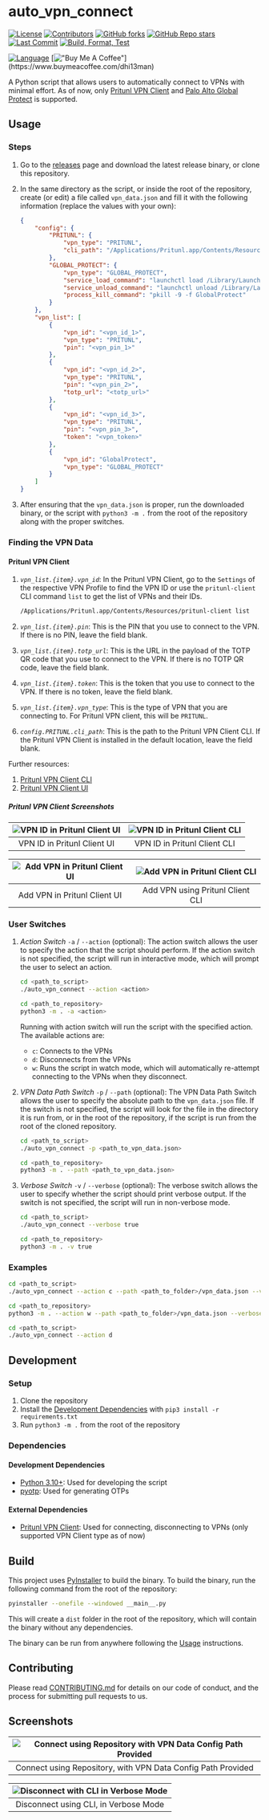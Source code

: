 # auto_vpn_connect

[![License](https://img.shields.io/github/license/dhi13man/auto_vpn_connect)](https://github.com/Dhi13man/auto_vpn_connect/blob/main/LICENSE)
[![Contributors](https://img.shields.io/github/contributors-anon/dhi13man/auto_vpn_connect?style=flat)](https://github.com/Dhi13man/auto_vpn_connect/graphs/contributors)
[![GitHub forks](https://img.shields.io/github/forks/dhi13man/auto_vpn_connect?style=social)](https://github.com/Dhi13man/auto_vpn_connect/network/members)
[![GitHub Repo stars](https://img.shields.io/github/stars/dhi13man/auto_vpn_connect?style=social)](https://github.com/Dhi13man/auto_vpn_connect/stargazers)
[![Last Commit](https://img.shields.io/github/last-commit/dhi13man/auto_vpn_connect)](https://github.com/Dhi13man/auto_vpn_connect/commits/main)
[![Build, Format, Test](https://github.com/dhi13man/auto_vpn_connect/actions/workflows/python-app.yml/badge.svg)](https://github.com/Dhi13man/auto_vpn_connect/actions)

[![Language](http://ForTheBadge.com/images/badges/made-with-python.svg)](https://www.python.org/)
[!["Buy Me A Coffee"](https://img.buymeacoffee.com/button-api/?text=Buy%20me%20an%20Ego%20boost&emoji=%F0%9F%98%B3&slug=dhi13man&button_colour=FF5F5F&font_colour=ffffff&font_family=Lato&outline_colour=000000&coffee_colour=FFDD00****)](https://www.buymeacoffee.com/dhi13man)

A Python script that allows users to automatically connect to VPNs with minimal effort. As of now, only [Pritunl VPN Client](https://docs.pritunl.com/docs/command-line-interface) and [Palo Alto Global Protect](https://docs.paloaltonetworks.com/globalprotect) is supported.

## Usage

### Steps

1. Go to the [releases](https://github.com/Dhi13man/auto_vpn_connect/releases) page and download the latest release binary, or clone this repository.

2. In the same directory as the script, or inside the root of the repository, create (or edit) a file called `vpn_data.json` and fill it with the following information (replace the values with your own):

    ```json
    {
        "config": {
            "PRITUNL": {
                "vpn_type": "PRITUNL",
                "cli_path": "/Applications/Pritunl.app/Contents/Resources/pritunl-client"
            },
            "GLOBAL_PROTECT": {
                "vpn_type": "GLOBAL_PROTECT",
                "service_load_command": "launchctl load /Library/LaunchAgents/com.paloaltonetworks.gp.pangpa.plist",
                "service_unload_command": "launchctl unload /Library/LaunchAgents/com.paloaltonetworks.gp.pangpa.plist",
                "process_kill_command": "pkill -9 -f GlobalProtect"
            }
        },
        "vpn_list": [
            {
                "vpn_id": "<vpn_id_1>",
                "vpn_type": "PRITUNL",
                "pin": "<vpn_pin_1>"
            },
            {
                "vpn_id": "<vpn_id_2>",
                "vpn_type": "PRITUNL",
                "pin": "<vpn_pin_2>",
                "totp_url": "<totp_url>"
            },
            {
                "vpn_id": "<vpn_id_3>",
                "vpn_type": "PRITUNL", 
                "pin": "<vpn_pin_3>",
                "token": "<vpn_token>"
            },
            {
                "vpn_id": "GlobalProtect",
                "vpn_type": "GLOBAL_PROTECT"
            }
        ]
    }
    ```

3. After ensuring that the `vpn_data.json` is proper, run the downloaded binary, or the script with `python3 -m .` from the root of the repository along with the proper switches.

### Finding the VPN Data

#### Pritunl VPN Client

1. _`vpn_list.{item}.vpn_id`_: In the Pritunl VPN Client, go to the `Settings` of the respective VPN Profile to find the VPN ID or use the `pritunl-client` CLI command `list` to get the list of VPNs and their IDs.

    ```bash
    /Applications/Pritunl.app/Contents/Resources/pritunl-client list
    ```

2. _`vpn_list.{item}.pin`_: This is the PIN that you use to connect to the VPN. If there is no PIN, leave the field blank.

3. _`vpn_list.{item}.totp_url`_: This is the URL in the payload of the TOTP QR code that you use to connect to the VPN. If there is no TOTP QR code, leave the field blank.

4. _`vpn_list.{item}.token`_: This is the token that you use to connect to the VPN. If there is no token, leave the field blank.

5. _`vpn_list.{item}.vpn_type`_: This is the type of VPN that you are connecting to. For Pritunl VPN client, this will be `PRITUNL`.

6. _`config.PRITUNL.cli_path`_: This is the path to the Pritunl VPN Client CLI. If the Pritunl VPN Client is installed in the default location, leave the field blank.

Further resources:

1. [Pritunl VPN Client CLI](https://docs.pritunl.com/docs/command-line-interface)
2. [Pritunl VPN Client UI](https://client.pritunl.com/)

##### Pritunl VPN Client Screenshots

| ![VPN ID in Pritunl Client UI](https://raw.githubusercontent.com/Dhi13man/auto_vpn_connect/main/assets/screenshots/pritunl/get_pritunl_id_ui.png) | ![VPN ID in Pritunl Client CLI](https://raw.githubusercontent.com/Dhi13man/auto_vpn_connect/main/assets/screenshots/pritunl/get_pritunl_id_cli.png) |
|:--:|:--:|
| VPN ID in Pritunl Client UI | VPN ID in Pritunl Client CLI |

| ![Add VPN in Pritunl Client UI](https://raw.githubusercontent.com/Dhi13man/auto_vpn_connect/main/assets/screenshots/pritunl/add_pritunl_vpn_ui.png) | ![Add VPN in Pritunl Client CLI](https://raw.githubusercontent.com/Dhi13man/auto_vpn_connect/main/assets/screenshots/pritunl/add_pritunl_vpn_cli.png) |
|:--:|:--:|
| Add VPN in Pritunl Client UI | Add VPN using Pritunl Client CLI |

### User Switches

1. _Action Switch_ `-a` / `--action` (optional): The action switch allows the user to specify the action that the script should perform. If the action switch is not specified, the script will run in interactive mode, which will prompt the user to select an action.

    ```bash
    cd <path_to_script>
    ./auto_vpn_connect --action <action>
    ```

    ```bash
    cd <path_to_repository>
    python3 -m . -a <action> 
    ```

    Running with action switch will run the script with the specified action. The available actions are:

    - `c`: Connects to the VPNs
    - `d`: Disconnects from the VPNs
    - `w`: Runs the script in watch mode, which will automatically re-attempt connecting to the VPNs when they disconnect.

2. _VPN Data Path Switch_ `-p` / `--path` (optional): The VPN Data Path Switch allows the user to specify the absolute path to the `vpn_data.json` file. If the switch is not specified, the script will look for the file in the directory it is run from, or in the root of the repository, if the script is run from the root of the cloned repository.

    ```bash
    cd <path_to_script>
    ./auto_vpn_connect -p <path_to_vpn_data.json>
    ```

    ```bash
    cd <path_to_repository>
    python3 -m . --path <path_to_vpn_data.json>
    ```

3. _Verbose Switch_ `-v` / `--verbose` (optional): The verbose switch allows the user to specify whether the script should print verbose output. If the switch is not specified, the script will run in non-verbose mode.

    ```bash
    cd <path_to_script>
    ./auto_vpn_connect --verbose true
    ```

    ```bash
    cd <path_to_repository>
    python3 -m . -v true
    ```

### Examples

```bash
cd <path_to_script>
./auto_vpn_connect --action c --path <path_to_folder>/vpn_data.json --verbose true
```

```bash
cd <path_to_repository>
python3 -m . --action w --path <path_to_folder>/vpn_data.json --verbose false
```

```bash
cd <path_to_script>
./auto_vpn_connect --action d
```

## Development

### Setup

1. Clone the repository
2. Install the [Development Dependencies](#dependencies) with `pip3 install -r requirements.txt`
3. Run `python3 -m .` from the root of the repository

### Dependencies

#### Development Dependencies

- [Python 3.10+](https://www.python.org/downloads/): Used for developing the script
- [pyotp](https://pypi.org/project/pyotp/): Used for generating OTPs

#### External Dependencies

- [Pritunl VPN Client](https://docs.pritunl.com/docs/command-line-interface): Used for connecting, disconnecting to VPNs (only supported VPN Client type as of now)

## Build

This project uses [PyInstaller](https://www.pyinstaller.org/) to build the binary. To build the binary, run the following command from the root of the repository:

```bash
pyinstaller --onefile --windowed __main__.py
```

This will create a `dist` folder in the root of the repository, which will contain the binary without any dependencies.

The binary can be run from anywhere following the [Usage](#usage) instructions.

## Contributing

Please read [CONTRIBUTING.md](CONTRIBUTING.md) for details on our code of conduct, and the process for submitting pull requests to us.

## Screenshots

| ![Connect using Repository with VPN Data Config Path Provided](https://raw.githubusercontent.com/Dhi13man/auto_vpn_connect/main/assets/screenshots/connect_vpn_data_config_path.png) |
|:--:|
| Connect using Repository, with VPN Data Config Path Provided |

| ![Disconnect with CLI in Verbose Mode](https://raw.githubusercontent.com/Dhi13man/auto_vpn_connect/main/assets/screenshots/disconnect_verbose.png) |
|:--:|
| Disconnect using CLI, in Verbose Mode |
